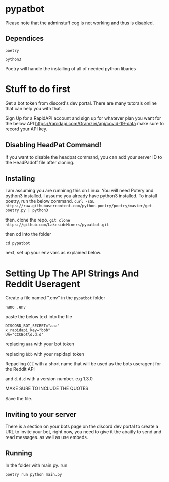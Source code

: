 # pypatbot
Please note that the adminstuff cog is not working and thus is disabled.
## Dependices
```poetry```

```python3```

Poetry will handle the installing of all of needed python libaries 

# Stuff to do first
Get a bot token from discord's dev portal. There are many tutorals online that can help you with that.

Sign Up for a RapidAPI account and sign up for whatever plan you want for the below API
https://rapidapi.com/Gramzivi/api/covid-19-data
make sure to record your API key.

## Disabling HeadPat Command!
If you want to disable the headpat command, you can add your server ID to the HeadPadoff file after cloning.

## Installing
I am assuming you are runninng this on Linux.
You will need Potery and python3 installed. I assume you already have python3 installed. To install poetry, run the below command. 
```curl -sSL https://raw.githubusercontent.com/python-poetry/poetry/master/get-poetry.py | python3```

then. clone the repo.
```git clone https://github.com/LakesideMiners/pypatbot.git```

then cd into the folder

```cd pypatbot```

next, set up your env vars as explained below.

# Setting Up The API Strings And Reddit Useragent
Create a file named ".env" in the ```pypatbot``` folder

```nano .env```

paste the below text into the file

```
DISCORD_BOT_SECRET="aaa"
x_rapidapi_key="bbb"
UA="CCCBot\d.d.d"
```
replacing ```aaa``` with your bot token

replacing ```bbb``` with your rapidapi token

Repacling ```CCC``` with a short name that will be used as the bots useragent for the Reddit API

and ```d.d.d``` with a version number. e.g 1.3.0

MAKE SURE TO INCLUDE THE QUOTES

Save the file. 

## Inviting to your server
There is a section on your bots page on the discord dev portal to create a URL to invite your bot, right now, you need to give it the abaitly to send and read messages. as well as use embeds. 

## Running
In the folder with main.py. run

```poetry run python main.py```


